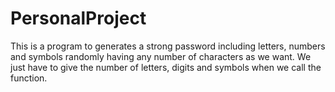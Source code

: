 # PersonalProject
This is a program to generates a strong password including letters, numbers and symbols randomly having any number of characters as we want.
We just have to give the number of letters, digits and symbols when we call the function.
